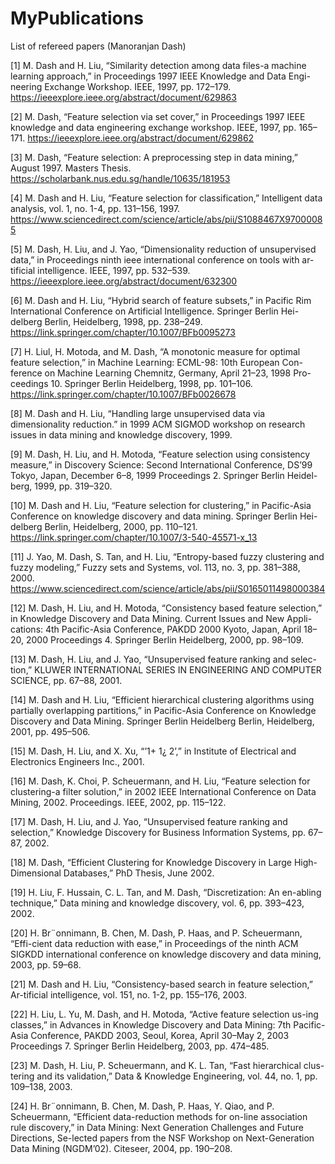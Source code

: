 # MyPublications
List of refereed papers (Manoranjan Dash)


[1]	M. Dash and H. Liu, “Similarity detection among data files-a machine learning approach,” in Proceedings 1997 IEEE Knowledge and Data Engi-neering Exchange Workshop. IEEE, 1997, pp. 172–179. https://ieeexplore.ieee.org/abstract/document/629863


[2]	M. Dash, “Feature selection via set cover,” in Proceedings 1997 IEEE knowledge and data engineering exchange workshop. IEEE, 1997, pp. 165–171. https://ieeexplore.ieee.org/abstract/document/629862


[3]	M. Dash, “Feature selection: A preprocessing step in data mining,” August 1997. Masters Thesis. https://scholarbank.nus.edu.sg/handle/10635/181953


[4]	M. Dash and H. Liu, “Feature selection for classification,” Intelligent data analysis, vol. 1, no. 1-4, pp. 131–156, 1997. https://www.sciencedirect.com/science/article/abs/pii/S1088467X97000085


[5]	M. Dash, H. Liu, and J. Yao, “Dimensionality reduction of unsupervised data,” in Proceedings ninth ieee international conference on tools with ar-tificial intelligence. IEEE, 1997, pp. 532–539. https://ieeexplore.ieee.org/abstract/document/632300


[6]	M. Dash and H. Liu, “Hybrid search of feature subsets,” in Pacific Rim International Conference on Artificial Intelligence. Springer Berlin Hei-delberg Berlin, Heidelberg, 1998, pp. 238–249. https://link.springer.com/chapter/10.1007/BFb0095273


[7]	H. Liul, H. Motoda, and M. Dash, “A monotonic measure for optimal feature selection,” in Machine Learning: ECML-98: 10th European Con-ference on Machine Learning Chemnitz, Germany, April 21–23, 1998 Pro-ceedings 10. Springer Berlin Heidelberg, 1998, pp. 101–106. https://link.springer.com/chapter/10.1007/BFb0026678


[8]	M. Dash and H. Liu, “Handling large unsupervised data via dimensionality reduction.” in 1999 ACM SIGMOD workshop on research issues in data mining and knowledge discovery, 1999.


[9]	M. Dash, H. Liu, and H. Motoda, “Feature selection using consistency measure,” in Discovery Science: Second International Conference, DS’99 Tokyo, Japan, December 6–8, 1999 Proceedings 2. Springer Berlin Heidel-berg, 1999, pp. 319–320.


[10]	M. Dash and H. Liu, “Feature selection for clustering,” in Pacific-Asia Conference on knowledge discovery and data mining. Springer Berlin Hei-delberg Berlin, Heidelberg, 2000, pp. 110–121. https://link.springer.com/chapter/10.1007/3-540-45571-x_13


[11]	J. Yao, M. Dash, S. Tan, and H. Liu, “Entropy-based fuzzy clustering and fuzzy modeling,” Fuzzy sets and Systems, vol. 113, no. 3, pp. 381–388, 2000. https://www.sciencedirect.com/science/article/abs/pii/S0165011498000384


[12]	M. Dash, H. Liu, and H. Motoda, “Consistency based feature selection,” in Knowledge Discovery and Data Mining. Current Issues and New Appli-cations: 4th Pacific-Asia Conference, PAKDD 2000 Kyoto, Japan, April 18–20, 2000 Proceedings 4. Springer Berlin Heidelberg, 2000, pp. 98–109.


[13]	M. Dash, H. Liu, and J. Yao, “Unsupervised feature ranking and selec-tion,” KLUWER INTERNATIONAL SERIES IN ENGINEERING AND COMPUTER SCIENCE, pp. 67–88, 2001.


[14]	M. Dash and H. Liu, “Efficient hierarchical clustering algorithms using partially overlapping partitions,” in Pacific-Asia Conference on Knowledge Discovery and Data Mining. Springer Berlin Heidelberg Berlin, Heidelberg, 2001, pp. 495–506.


[15]	M. Dash, H. Liu, and X. Xu, “’1+ 1¿ 2’,” in Institute of Electrical and Electronics Engineers Inc., 2001.


[16]	M. Dash, K. Choi, P. Scheuermann, and H. Liu, “Feature selection for clustering-a filter solution,” in 2002 IEEE International Conference on Data Mining, 2002. Proceedings. IEEE, 2002, pp. 115–122.


[17]	M. Dash, H. Liu, and J. Yao, “Unsupervised feature ranking and selection,” Knowledge Discovery for Business Information Systems, pp. 67–87, 2002.


[18]	M. Dash, “Efficient Clustering for Knowledge Discovery in Large High-Dimensional Databases,” PhD Thesis, June 2002.


[19]	H. Liu, F. Hussain, C. L. Tan, and M. Dash, “Discretization: An en-abling technique,” Data mining and knowledge discovery, vol. 6, pp. 393–423, 2002.


[20]	H. Br¨onnimann, B. Chen, M. Dash, P. Haas, and P. Scheuermann, “Effi-cient data reduction with ease,” in Proceedings of the ninth ACM SIGKDD international conference on knowledge discovery and data mining, 2003, pp. 59–68.


[21]	M. Dash and H. Liu, “Consistency-based search in feature selection,” Ar-tificial intelligence, vol. 151, no. 1-2, pp. 155–176, 2003.


[22]	H. Liu, L. Yu, M. Dash, and H. Motoda, “Active feature selection us-ing classes,” in Advances in Knowledge Discovery and Data Mining: 7th Pacific-Asia Conference, PAKDD 2003, Seoul, Korea, April 30–May 2, 2003 Proceedings 7. Springer Berlin Heidelberg, 2003, pp. 474–485.


[23]	M. Dash, H. Liu, P. Scheuermann, and K. L. Tan, “Fast hierarchical clus-tering and its validation,” Data & Knowledge Engineering, vol. 44, no. 1, pp. 109–138, 2003.


[24]	H. Br¨onnimann, B. Chen, M. Dash, P. Haas, Y. Qiao, and P. Scheuermann, “Efficient data-reduction methods for on-line association rule discovery,” in Data Mining: Next Generation Challenges and Future Directions, Se-lected papers from the NSF Workshop on Next-Generation Data Mining (NGDM’02). Citeseer, 2004, pp. 190–208.
